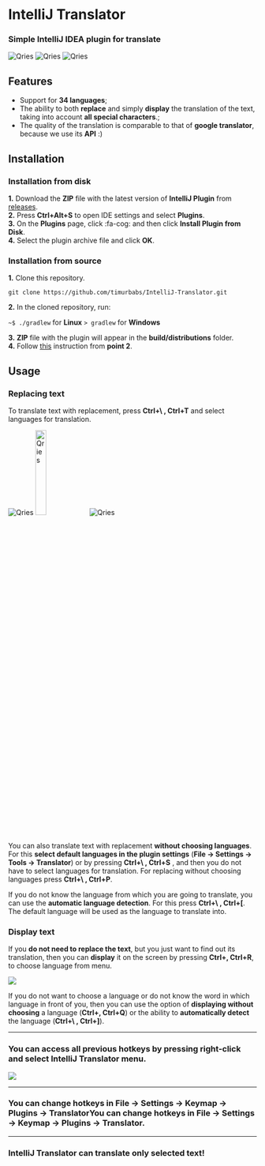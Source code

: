 # IntelliJ Translator
### Simple IntelliJ IDEA plugin for translate
<p float="left">
<img alt="Qries" src="https://img.shields.io/github/workflow/status/timurbabs/IntelliJ-Translator/Java%20CI%20with%20Gradle?style=flat-square">
<img alt="Qries" src="https://img.shields.io/github/v/tag/timurbabs/IntelliJ-Translator">
<img alt="Qries" src="https://img.shields.io/github/repo-size/timurbabs/IntelliJ-Translator">
</p>

## Features
- Support for **34 languages**;
- The ability to both **replace** and simply **display** the translation of the text, taking into account **all special characters**.;
- The quality of the translation is comparable to that of **google translator**, because we use its **API** :)


## Installation
<a name="instruction"></a>
### Installation from disk﻿
**1.** Download the **ZIP** file with the latest version of **IntelliJ Plugin** from [releases](https://github.com/timurbabs/IntelliJ-Translator/rele.. "releases").    
**2.** Press **Ctrl+Alt+S** to open IDE settings and select **Plugins**.    
**3.** On the **Plugins** page, click :fa-cog: and then click **Install Plugin from Disk**.    
**4.** Select the plugin archive file and click **OK**.
### Installation from source﻿
**1.** Clone this repository.

`git clone https://github.com/timurbabs/IntelliJ-Translator.git`

**2.** In the cloned repository, run:

`~$ ./gradlew` for **Linux**
`> gradlew` for **Windows**

**3.** **ZIP** file with the plugin will appear in the **build/distributions** folder.    
**4.** Follow [this](#instruction) instruction from **point 2**.

## Usage
### Replacing text

To translate text with replacement, press **Ctrl+\ , Ctrl+T** and select languages ​​for translation.

<img alt="Qries" src="https://sun9-9.userapi.com/impg/1xe7iskxjbplfrwG4Hc7ZxRItj1KC3IAU6KYNA/CJEE9SD6Lkk.jpg?size=407x135&quality=96&sign=4c529acda3237d3e4da4fee09c205330&type=album">

<img alt="Qries" src="https://sun9-18.userapi.com/impg/MLH2LRSJLe4V7quzhMngcJ9kLj9yZJDXYBONug/9l0B5DxJugA.jpg?size=164x65&quality=96&sign=90253001ab4488b9e222a95f7c388dbd&type=album" width=21%>

<img alt="Qries" src="https://sun9-20.userapi.com/impg/OiQQ0Su4k95HmfAs9xIWAl-uTBt2IY_sT3c5Cg/aun01jM3hl8.jpg?size=173x72&quality=96&sign=01555b24b4d03c4ef60dfcefca2554c1&type=album">

You can also translate text with replacement **without choosing languages**. For this **select default languages ​​in the plugin settings** (**File -> Settings -> Tools -> Translator**) or by pressing **Ctrl+\ , Ctrl+S** , and then you do not have to select languages ​​for translation. 
For replacing without choosing languages press **Ctrl+\ , Ctrl+P**.

If you do not know the language from which you are going to translate, you can use the **automatic language detection**. For this press **Ctrl+\ , Ctrl+[**. Тhe default language will be used as the language to translate into.

### Display text

If you **do not need to replace the text**, but you just want to find out its translation, then you can **display** it on the screen by pressing **Сtrl+\, Ctrl+R**, to choose language from menu.

[![](https://sun9-51.userapi.com/impg/JyO40X09FA_JhQk9dXWHzeS3pKNFAklEKNUQjA/PecfT-8k81w.jpg?size=177x94&quality=96&sign=5fd9d0bb58afcd4a4959619e464adcee&type=album)](https://sun9-51.userapi.com/impg/JyO40X09FA_JhQk9dXWHzeS3pKNFAklEKNUQjA/PecfT-8k81w.jpg?size=177x94&quality=96&sign=5fd9d0bb58afcd4a4959619e464adcee&type=album)


If you do not want to choose a language or do not know the word in which language in front of you, then you can use the option of **displaying without choosing** a language (**Ctrl+\, Ctrl+Q**) or the ability to **automatically detect** the language (**Ctrl+\ , Ctrl+]**).


------------


### You can access all previous hotkeys by pressing **right-click** and select IntelliJ Translator menu.

[![](https://sun9-32.userapi.com/impg/Sq6qQ4_lbuPlbjBsmzU3kMZiL6XE69u5teVQtA/CX9lqO6-X0s.jpg?size=767x480&quality=96&sign=2f4538ee6d515ce8ebc9e751e63d26c1&type=album)](https://sun9-32.userapi.com/impg/Sq6qQ4_lbuPlbjBsmzU3kMZiL6XE69u5teVQtA/CX9lqO6-X0s.jpg?size=767x480&quality=96&sign=2f4538ee6d515ce8ebc9e751e63d26c1&type=album)

------------


### You can change hotkeys in File -> Settings -> Keymap -> Plugins -> TranslatorYou can change hotkeys in File -> Settings -> Keymap -> Plugins -> Translator.

------------


### IntelliJ Translator can translate only selected text!
